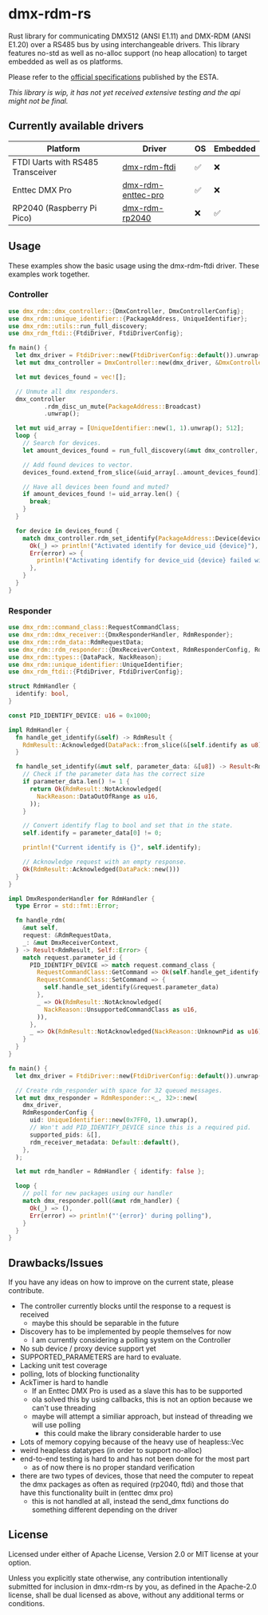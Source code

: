 # dmx-rdm-rs

Rust library for communicating DMX512 (ANSI E1.11) and DMX-RDM (ANSI E1.20) over a RS485 bus by 
using interchangeable drivers. This library features no-std as well as no-alloc support 
(no heap allocation) to target embedded as well as os platforms.

Please refer to the [official specifications](https://tsp.esta.org/) published by the ESTA.

*This library is wip, it has not yet received extensive testing and the api might not be final.*

## Currently available drivers
| Platform                          | Driver                                                            | OS  | Embedded |
|-----------------------------------|-------------------------------------------------------------------|-----|----------|
| FTDI Uarts with RS485 Transceiver | [dmx-rdm-ftdi](https://crates.io/crates/dmx-rdm-ftdi)             | ✅   | ❌        |
| Enttec DMX Pro                    | [dmx-rdm-enttec-pro](https://crates.io/crates/dmx-rdm-enttec-pro) | ✅   | ❌        |
| RP2040 (Raspberry Pi Pico)        | [dmx-rdm-rp2040](https://crates.io/crates/dmx-rdm-rp2040)         | ❌   | ✅        |

## Usage
These examples show the basic usage using the dmx-rdm-ftdi driver.
These examples work together.

### Controller

```rust
use dmx_rdm::dmx_controller::{DmxController, DmxControllerConfig};
use dmx_rdm::unique_identifier::{PackageAddress, UniqueIdentifier};
use dmx_rdm::utils::run_full_discovery;
use dmx_rdm_ftdi::{FtdiDriver, FtdiDriverConfig};

fn main() {
  let dmx_driver = FtdiDriver::new(FtdiDriverConfig::default()).unwrap();
  let mut dmx_controller = DmxController::new(dmx_driver, &DmxControllerConfig::default());

  let mut devices_found = vec![];

  // Unmute all dmx responders.
  dmx_controller
          .rdm_disc_un_mute(PackageAddress::Broadcast)
          .unwrap();

  let mut uid_array = [UniqueIdentifier::new(1, 1).unwrap(); 512];
  loop {
    // Search for devices.
    let amount_devices_found = run_full_discovery(&mut dmx_controller, &mut uid_array).unwrap();

    // Add found devices to vector.
    devices_found.extend_from_slice(&uid_array[..amount_devices_found]);

    // Have all devices been found and muted?
    if amount_devices_found != uid_array.len() {
      break;
    }
  }

  for device in devices_found {
    match dmx_controller.rdm_set_identify(PackageAddress::Device(device), true) {
      Ok(_) => println!("Activated identify for device_uid {device}"),
      Err(error) => {
        println!("Activating identify for device_uid {device} failed with {error}")
      },
    }
  }
}
```

### Responder

```rust
use dmx_rdm::command_class::RequestCommandClass;
use dmx_rdm::dmx_receiver::{DmxResponderHandler, RdmResponder};
use dmx_rdm::rdm_data::RdmRequestData;
use dmx_rdm::rdm_responder::{DmxReceiverContext, RdmResponderConfig, RdmResult};
use dmx_rdm::types::{DataPack, NackReason};
use dmx_rdm::unique_identifier::UniqueIdentifier;
use dmx_rdm_ftdi::{FtdiDriver, FtdiDriverConfig};

struct RdmHandler {
  identify: bool,
}

const PID_IDENTIFY_DEVICE: u16 = 0x1000;

impl RdmHandler {
  fn handle_get_identify(&self) -> RdmResult {
    RdmResult::Acknowledged(DataPack::from_slice(&[self.identify as u8]).unwrap())
  }

  fn handle_set_identify(&mut self, parameter_data: &[u8]) -> Result<RdmResult, std::fmt::Error> {
    // Check if the parameter data has the correct size
    if parameter_data.len() != 1 {
      return Ok(RdmResult::NotAcknowledged(
        NackReason::DataOutOfRange as u16,
      ));
    }

    // Convert identify flag to bool and set that in the state.
    self.identify = parameter_data[0] != 0;

    println!("Current identify is {}", self.identify);

    // Acknowledge request with an empty response.
    Ok(RdmResult::Acknowledged(DataPack::new()))
  }
}

impl DmxResponderHandler for RdmHandler {
  type Error = std::fmt::Error;

  fn handle_rdm(
    &mut self,
    request: &RdmRequestData,
    _: &mut DmxReceiverContext,
  ) -> Result<RdmResult, Self::Error> {
    match request.parameter_id {
      PID_IDENTIFY_DEVICE => match request.command_class {
        RequestCommandClass::GetCommand => Ok(self.handle_get_identify()),
        RequestCommandClass::SetCommand => {
          self.handle_set_identify(&request.parameter_data)
        },
        _ => Ok(RdmResult::NotAcknowledged(
          NackReason::UnsupportedCommandClass as u16,
        )),
      },
      _ => Ok(RdmResult::NotAcknowledged(NackReason::UnknownPid as u16)),
    }
  }
}

fn main() {
  let dmx_driver = FtdiDriver::new(FtdiDriverConfig::default()).unwrap();

  // Create rdm_responder with space for 32 queued messages.
  let mut dmx_responder = RdmResponder::<_, 32>::new(
    dmx_driver,
    RdmResponderConfig {
      uid: UniqueIdentifier::new(0x7FF0, 1).unwrap(),
      // Won't add PID_IDENTIFY_DEVICE since this is a required pid.
      supported_pids: &[],
      rdm_receiver_metadata: Default::default(),
    },
  );

  let mut rdm_handler = RdmHandler { identify: false };

  loop {
    // poll for new packages using our handler
    match dmx_responder.poll(&mut rdm_handler) {
      Ok(_) => (),
      Err(error) => println!("'{error}' during polling"),
    }
  }
}
```

## Drawbacks/Issues
If you have any ideas on how to improve on the current state, please contribute.
- The controller currently blocks until the response to a request is received
  - maybe this should be separable in the future
- Discovery has to be implemented by people themselves for now
  - I am currently considering a polling system on the Controller
- No sub device / proxy device support yet
- SUPPORTED_PARAMETERS are hard to evaluate.
- Lacking unit test coverage
- polling, lots of blocking functionality
- AckTimer is hard to handle
  - If an Enttec DMX Pro is used as a slave this has to be supported
  - ola solved this by using callbacks, this is not an option because we can't use threading
  - maybe will attempt a similiar approach, but instead of threading we will use polling
    - this could make the library considerable harder to use
- Lots of memory copying because of the heavy use of heapless::Vec
- weird heapless datatypes (in order to support no-alloc)
- end-to-end testing is hard to and has not been done for the most part
  - as of now there is no proper standard verification
- there are two types of devices, those that need the computer to repeat the dmx packages as 
often as required (rp2040, ftdi) and those that have this functionality built in (enttec dmx pro)
  - this is not handled at all, instead the send_dmx functions do something different depending on the driver

## License
Licensed under either of Apache License, Version 2.0 or MIT license at your option.

Unless you explicitly state otherwise, any contribution intentionally submitted for inclusion in dmx-rdm-rs by you,
as defined in the Apache-2.0 license, shall be dual licensed as above, without any additional terms or conditions. 
